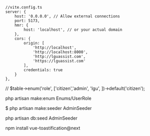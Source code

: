     
    //vite.config.ts
    server: {
        host: '0.0.0.0', // Allow external connections
        port: 5173,
        hmr: {
            host: 'localhost', // or your actual domain
        },
        cors: {
            origin: [
                'http://localhost',
                'http://localhost:8000',
                'http://lguassist.com',
                'https://lguassist.com'
            ],
            credentials: true
        }
    },

//
$table->enum('role', ['citizen','admin', 'lgu', ])->default('citizen');

 php artisan make:enum Enums/UserRole

 $ php artisan make:seeder AdminSeeder

 php artisan db:seed AdminSeeder

 npm install vue-toastification@next

 






